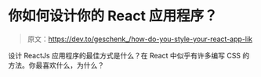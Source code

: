 # 你如何设计你的 React 应用程序？

> 原文：<https://dev.to/geschenk_/how-do-you-style-your-react-app-lik>

设计 ReactJs 应用程序的最佳方式是什么？在 React 中似乎有许多编写 CSS 的方法。你最喜欢什么，为什么？
